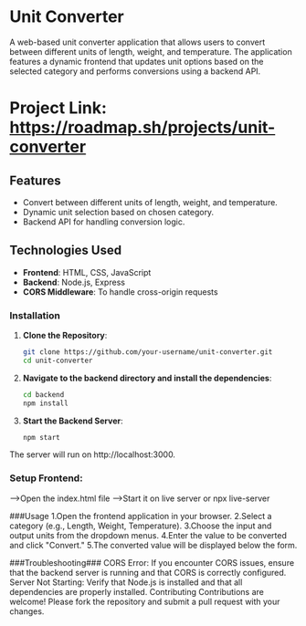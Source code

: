 # Unit Converter

A web-based unit converter application that allows users to convert between different units of length, weight, and temperature. The application features a dynamic frontend that updates unit options based on the selected category and performs conversions using a backend API.

# Project Link: https://roadmap.sh/projects/unit-converter

## Features

- Convert between different units of length, weight, and temperature.
- Dynamic unit selection based on chosen category.
- Backend API for handling conversion logic.

## Technologies Used

- **Frontend**: HTML, CSS, JavaScript
- **Backend**: Node.js, Express
- **CORS Middleware**: To handle cross-origin requests

### Installation

1. **Clone the Repository**:

   ```bash
   git clone https://github.com/your-username/unit-converter.git
   cd unit-converter

2. **Navigate to the backend directory and install the dependencies**:
   ```bash
   cd backend
   npm install
   
4. **Start the Backend Server**:
   ```bash
   npm start

The server will run on http://localhost:3000.

### **Setup Frontend**:
   -->Open the index.html file
   -->Start it on live server
   or npx live-server


###Usage
1.Open the frontend application in your browser.
2.Select a category (e.g., Length, Weight, Temperature).
3.Choose the input and output units from the dropdown menus.
4.Enter the value to be converted and click "Convert."
5.The converted value will be displayed below the form.

###Troubleshooting###
CORS Error: If you encounter CORS issues, ensure that the backend server is running and that CORS is correctly configured.
Server Not Starting: Verify that Node.js is installed and that all dependencies are properly installed.
Contributing
Contributions are welcome! Please fork the repository and submit a pull request with your changes.


   
   
